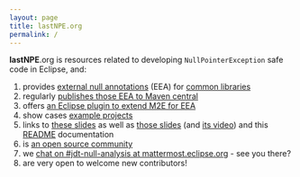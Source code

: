 ```yaml
---
layout: page
title: lastNPE.org
permalink: /
---
```


__lastNPE__.org is resources related to developing `NullPointerException` safe code in Eclipse, and:

1. provides [external null annotations](http://help.eclipse.org/neon/index.jsp?topic=%2Forg.eclipse.jdt.doc.user%2Ftasks%2Ftask-using_external_null_annotations.htm) (EEA)
for [common libraries](https://github.com/lastnpe/eclipse-null-eea-augments/tree/master/libraries)
2. regularly [publishes those EEA to Maven central](https://repo1.maven.org/maven2/org/lastnpe/eea/)
3. offers [an Eclipse plugin to extend M2E for EEA](https://github.com/lastnpe/eclipse-external-annotations-m2e-plugin)
4. show cases [example projects](https://github.com/lastnpe/eclipse-null-eea-augments/tree/master/examples/maven)
5. links to [these slides](https://www.slideshare.net/mikervorburger/the-end-of-the-world-as-we-know-it-aka-your-last-nullpointerexception-1b-bugs) as well as [those slides](https://www.eclipsecon.org/europe2017/sites/default/files/slides/nullannotations-eclipsecon2017_0.pdf) (and [its video](https://www.youtube.com/watch?v=tmcLLrpoVuM)) and this [README](https://github.com/lastnpe/eclipse-null-eea-augments/blob/master/README.md) documentation
6. is [an open source community](https://www.redhat.com/en/open-source)
7. we [chat on #jdt-null-analysis at mattermost.eclipse.org](https://mattermost.eclipse.org/eclipse/channels/jdt-null-analysis) - see you there?
8. are very open to welcome new contributors!
